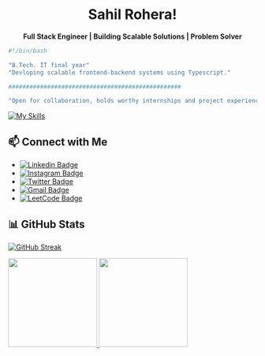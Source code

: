 <!-- <img align="center" src="https://www.google.com/url?sa=i&url=https%3A%2F%2Fwww.angularminds.com%2Fblog%2Farticle%2Ftop-web-development-stack-for-developers.html&psig=AOvVaw2hHhLlOInaYreFo0hLtj5j&ust=1668086174941000&source=images&cd=vfe&ved=0CA0QjRxqGAoTCLiw7riXofsCFQAAAAAdAAAAABCkAw"> -->

<!-- Header -->
<h1 align="center">Sahil Rohera!</h1>

<!-- Introduction -->
<p align="center">
  <strong>Full Stack Engineer | Building Scalable Solutions | Problem Solver </strong>
</p>



```sh
#!/bin/bash

"B.Tech. IT final year"
"Devloping scalable frontend-backend systems using Typescript."

#################################################

"Open for collaboration, holds worthy internships and project experiences"
```

[![My Skills](https://skillicons.dev/icons?i=typescript,javascript,cpp,html,css,mysql,graphql,react,nodejs,nextjs,express,remix,tailwind,materialui,mongodb,postgres,git,github,nginx,docker,aws,redux,rabbitmq,kafka,redis,postman,prometheus,grafana&perline=7)](https://skillicons.dev)


## 📫 Connect with Me

- [![Linkedin Badge](https://img.shields.io/badge/-Sahil_Rohera-blue?style=for-the-badge&logo=Linkedin&logoColor=white&link=https://www.linkedin.com/in/sahil-rohera-202939214/)](https://www.linkedin.com/in/sahil-rohera-202939214/)
- [![Instagram Badge](https://img.shields.io/badge/-sahil_rohera-purple?style=for-the-badge&logo=instagram&logoColor=white&link=https://www.instagram.com/sahilrohera10/)](https://www.instagram.com/sahilrohera10/)
- [![Twitter Badge](https://img.shields.io/badge/-sahilrohera10-blue?style=for-the-badge&logo=Twitter&logoColor=white&link=https://twitter.com/sahilrohera10)](https://twitter.com/sahilrohera10)
- [![Gmail Badge](https://img.shields.io/badge/sahilrohera10@gmail.com-white?style=for-the-badge&logo=Gmail&link=mailto:sahilrohera10@gmail.com)](mailto:sahilrohera10@gmail.com)
- [![LeetCode Badge](https://img.shields.io/badge/LeetCode-000000?style=for-the-badge&logo=LeetCode&logoColor=#d16c06&link=https://leetcode.com/sahil18rohera/)](https://leetcode.com/sahil18rohera/)

## 📊 GitHub Stats

[![GitHub Streak](https://streak-stats.demolab.com?user=sahilrohera10&theme=cobalt)](https://git.io/streak-stats)


<a href="https://github.com/sahilrohera10">
  <img height="180em" src="https://github-readme-stats.vercel.app/api?username=sahilrohera10&show_icons=true&theme=algolia&include_all_commits=true&count_private=true"/>
  <img height="180em" src="https://github-readme-stats.vercel.app/api/top-langs/?username=sahilrohera10&theme=algolia&hide=c%2B%2B&layout=compact"/>
</a>
 
